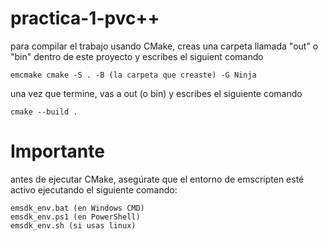 # practica-1-pvc++

para compilar el trabajo usando CMake, creas una carpeta llamada "out" o "bin" dentro de este proyecto y escribes el siguient comando

```emcmake cmake -S . -B (la carpeta que creaste) -G Ninja```

una vez que termine, vas a out (o bin) y escribes el siguiente comando

```cmake --build .```

# Importante

antes de ejecutar CMake, asegúrate que el entorno de emscripten esté activo ejecutando el siguiente comando:

```
emsdk_env.bat (en Windows CMD)
emsdk_env.ps1 (en PowerShell)
emsdk_env.sh (si usas linux)
```
